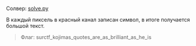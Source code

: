Солвер: [solve.py](solve.py)

В каждый пиксель в красный канал записан символ, в итоге получается большой текст.

> Флаг: surctf_kojimas_quotes_are_as_brilliant_as_he_is
